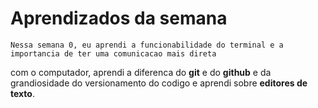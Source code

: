# Aprendizados da semana

    Nessa semana 0, eu aprendi a funcionabilidade do terminal e a importancia de ter uma comunicacao mais direta
com o computador, aprendi a diferenca do **git** e do **github** e da grandiosidade do versionamento do codigo e 
aprendi sobre **editores de texto**.